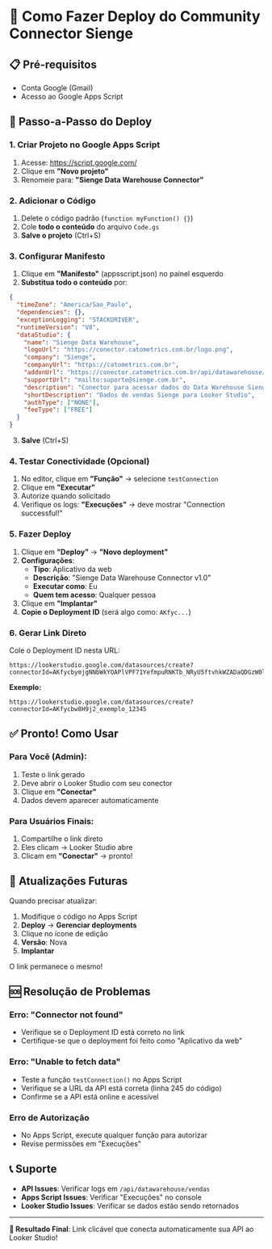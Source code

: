 # 🚀 Como Fazer Deploy do Community Connector Sienge

## 📋 Pré-requisitos

- Conta Google (Gmail)
- Acesso ao Google Apps Script

## 🔧 Passo-a-Passo do Deploy

### **1. Criar Projeto no Google Apps Script**

1. Acesse: https://script.google.com/
2. Clique em **"Novo projeto"**
3. Renomeie para: **"Sienge Data Warehouse Connector"**

### **2. Adicionar o Código**

1. Delete o código padrão (`function myFunction() {}`)
2. Cole **todo o conteúdo** do arquivo `Code.gs`
3. **Salve o projeto** (Ctrl+S)

### **3. Configurar Manifesto**

1. Clique em **"Manifesto"** (appsscript.json) no painel esquerdo
2. **Substitua todo o conteúdo** por:

```json
{
  "timeZone": "America/Sao_Paulo",
  "dependencies": {},
  "exceptionLogging": "STACKDRIVER",
  "runtimeVersion": "V8",
  "dataStudio": {
    "name": "Sienge Data Warehouse",
    "logoUrl": "https://conector.catometrics.com.br/logo.png",
    "company": "Sienge",
    "companyUrl": "https://catometrics.com.br",
    "addonUrl": "https://conector.catometrics.com.br/api/datawarehouse/vendas",
    "supportUrl": "mailto:suporte@sienge.com.br",
    "description": "Conector para acessar dados do Data Warehouse Sienge diretamente no Looker Studio. Dados dos últimos 12 meses automaticamente, atualizados diariamente às 6h.",
    "shortDescription": "Dados de vendas Sienge para Looker Studio",
    "authType": ["NONE"],
    "feeType": ["FREE"]
  }
}
```

3. **Salve** (Ctrl+S)

### **4. Testar Conectividade (Opcional)**

1. No editor, clique em **"Função"** → selecione `testConnection`
2. Clique em **"Executar"**
3. Autorize quando solicitado
4. Verifique os logs: **"Execuções"** → deve mostrar "Connection successful!"

### **5. Fazer Deploy**

1. Clique em **"Deploy"** → **"Novo deployment"**
2. **Configurações**:
   - **Tipo**: Aplicativo da web
   - **Descrição**: "Sienge Data Warehouse Connector v1.0"
   - **Executar como**: Eu
   - **Quem tem acesso**: Qualquer pessoa
3. Clique em **"Implantar"**
4. **Copie o Deployment ID** (será algo como: `AKfyc...`)

### **6. Gerar Link Direto**

Cole o Deployment ID nesta URL:

```
https://lookerstudio.google.com/datasources/create?connectorId=AKfycbymjgNNbWkYOAPlVPF71YefmpuRNKTb_NRyU5ftvhkWZADaQDGzW0lklLqjJO0YAVLR
```

**Exemplo:**

```
https://lookerstudio.google.com/datasources/create?connectorId=AKfycbw8H9j2_exemplo_12345
```

## ✅ **Pronto! Como Usar**

### **Para Você (Admin):**

1. Teste o link gerado
2. Deve abrir o Looker Studio com seu conector
3. Clique em **"Conectar"**
4. Dados devem aparecer automaticamente

### **Para Usuários Finais:**

1. Compartilhe o link direto
2. Eles clicam → Looker Studio abre
3. Clicam em **"Conectar"** → pronto!

## 🔧 **Atualizações Futuras**

Quando precisar atualizar:

1. Modifique o código no Apps Script
2. **Deploy** → **Gerenciar deployments**
3. Clique no ícone de edição
4. **Versão**: Nova
5. **Implantar**

O link permanece o mesmo!

## 🆘 **Resolução de Problemas**

### **Erro: "Connector not found"**

- Verifique se o Deployment ID está correto no link
- Certifique-se que o deployment foi feito como "Aplicativo da web"

### **Erro: "Unable to fetch data"**

- Teste a função `testConnection()` no Apps Script
- Verifique se a URL da API está correta (linha 245 do código)
- Confirme se a API está online e acessível

### **Erro de Autorização**

- No Apps Script, execute qualquer função para autorizar
- Revise permissões em "Execuções"

## 📞 **Suporte**

- **API Issues**: Verificar logs em `/api/datawarehouse/vendas`
- **Apps Script Issues**: Verificar "Execuções" no console
- **Looker Studio Issues**: Verificar se dados estão sendo retornados

---

**🎯 Resultado Final**: Link clicável que conecta automaticamente sua API ao Looker Studio!
